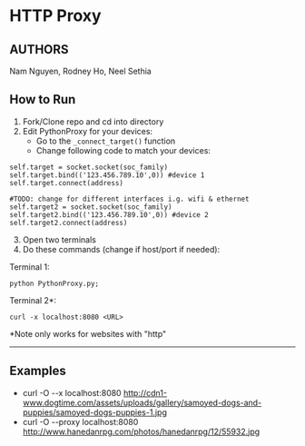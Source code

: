 # HTTP Proxy

## AUTHORS
Nam Nguyen, Rodney Ho, Neel Sethia

## How to Run
1. Fork/Clone repo and cd into directory
2. Edit PythonProxy for your devices:
   - Go to the ```_connect_target()``` function
   - Change following code to match your devices:
  ```
  self.target = socket.socket(soc_family)
  self.target.bind(('123.456.789.10',0)) #device 1
  self.target.connect(address)

  #TODO: change for different interfaces i.g. wifi & ethernet
  self.target2 = socket.socket(soc_family)
  self.target2.bind(('123.456.789.10',0)) #device 2
  self.target2.connect(address)
  ```
3. Open two terminals
4. Do these commands (change if host/port if needed):

Terminal 1:
```
python PythonProxy.py;
```

Terminal 2*:
```
curl -x localhost:8080 <URL>
```
*Note only works for websites with "http"


----
## Examples
* curl -O --x localhost:8080 http://cdn1-www.dogtime.com/assets/uploads/gallery/samoyed-dogs-and-puppies/samoyed-dogs-puppies-1.jpg
* curl -O --proxy localhost:8080 http://www.hanedanrpg.com/photos/hanedanrpg/12/55932.jpg